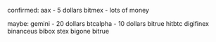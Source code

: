 confirmed:
        aax - 5 dollars
        bitmex - lots of money

maybe:
        gemini - 20 dollars
        btcalpha - 10 dollars
        bitrue
        hitbtc
        digifinex
        binanceus
        bibox
        stex
        bigone
        bitrue
